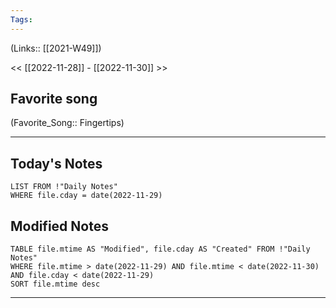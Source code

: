 ```yaml
---
Tags:
---
```

(Links:: [[2021-W49]])

<< [[2022-11-28]] - [[2022-11-30]] >>
## Favorite song
(Favorite_Song:: Fingertips)
___
## Today's Notes
```dataview
LIST FROM !"Daily Notes"
WHERE file.cday = date(2022-11-29)
```
## Modified Notes
```dataview
TABLE file.mtime AS "Modified", file.cday AS "Created" FROM !"Daily Notes" 
WHERE file.mtime > date(2022-11-29) AND file.mtime < date(2022-11-30) AND file.cday < date(2022-11-29)
SORT file.mtime desc
```
___
